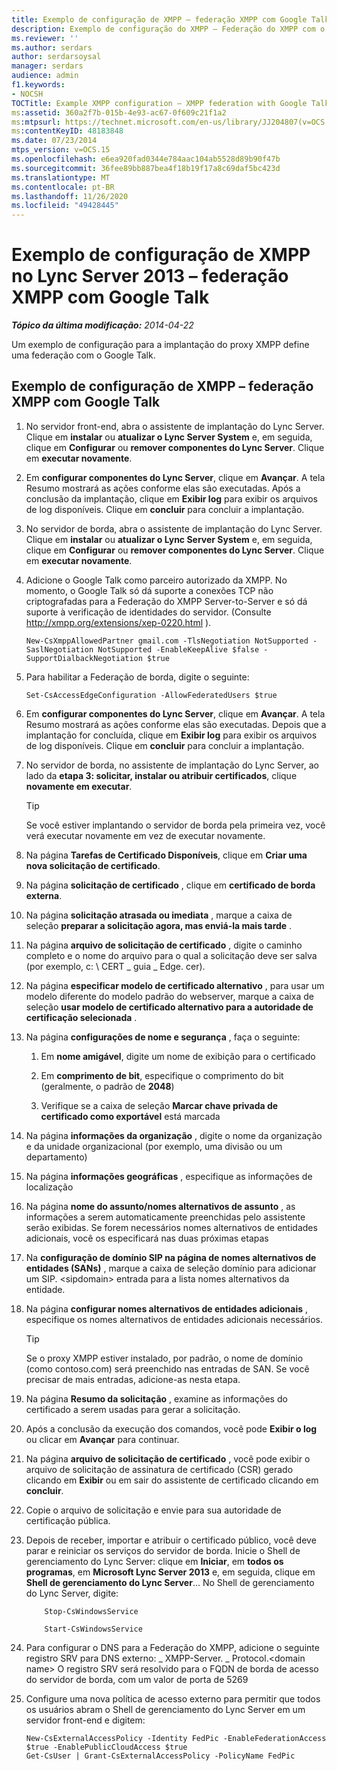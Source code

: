 ```yaml
---
title: Exemplo de configuração de XMPP – federação XMPP com Google Talk
description: Exemplo de configuração do XMPP – Federação do XMPP com o Google Talk.
ms.reviewer: ''
ms.author: serdars
author: serdarsoysal
manager: serdars
audience: admin
f1.keywords:
- NOCSH
TOCTitle: Example XMPP configuration – XMPP federation with Google Talk
ms:assetid: 360a2f7b-015b-4e93-ac67-0f609c21f1a2
ms:mtpsurl: https://technet.microsoft.com/en-us/library/JJ204807(v=OCS.15)
ms:contentKeyID: 48183848
ms.date: 07/23/2014
mtps_version: v=OCS.15
ms.openlocfilehash: e6ea920fad0344e784aac104ab5528d89b90f47b
ms.sourcegitcommit: 36fee89bb887bea4f18b19f17a8c69daf5bc423d
ms.translationtype: MT
ms.contentlocale: pt-BR
ms.lasthandoff: 11/26/2020
ms.locfileid: "49428445"
---
```

# <a name="example-xmpp-configuration-in-lync-server-2013--xmpp-federation-with-google-talk"></a>Exemplo de configuração de XMPP no Lync Server 2013 – federação XMPP com Google Talk

<div data-xmlns="http://www.w3.org/1999/xhtml">

<div class="topic" data-xmlns="http://www.w3.org/1999/xhtml" data-msxsl="urn:schemas-microsoft-com:xslt" data-cs="https://msdn.microsoft.com/">

<div data-asp="https://msdn2.microsoft.com/asp">



</div>

<div id="mainSection">

<div id="mainBody">

<span> </span>

_**Tópico da última modificação:** 2014-04-22_

Um exemplo de configuração para a implantação do proxy XMPP define uma federação com o Google Talk.

<div>

## <a name="example-xmpp-configuration--xmpp-federation-with-google-talk"></a>Exemplo de configuração de XMPP – federação XMPP com Google Talk

1.  No servidor front-end, abra o assistente de implantação do Lync Server. Clique em **instalar** ou **atualizar o Lync Server System** e, em seguida, clique em **Configurar** ou **remover componentes do Lync Server**. Clique em **executar novamente**.

2.  Em **configurar componentes do Lync Server**, clique em **Avançar**. A tela Resumo mostrará as ações conforme elas são executadas. Após a conclusão da implantação, clique em **Exibir log** para exibir os arquivos de log disponíveis. Clique em **concluir** para concluir a implantação.

3.  No servidor de borda, abra o assistente de implantação do Lync Server. Clique em **instalar** ou **atualizar o Lync Server System** e, em seguida, clique em **Configurar** ou **remover componentes do Lync Server**. Clique em **executar novamente**.

4.  Adicione o Google Talk como parceiro autorizado da XMPP. No momento, o Google Talk só dá suporte a conexões TCP não criptografadas para a Federação do XMPP Server-to-Server e só dá suporte à verificação de identidades do servidor. (Consulte <http://xmpp.org/extensions/xep-0220.html> ).
    
        New-CsXmppAllowedPartner gmail.com -TlsNegotiation NotSupported -SaslNegotiation NotSupported -EnableKeepAlive $false -SupportDialbackNegotiation $true

5.  Para habilitar a Federação de borda, digite o seguinte:
    
        Set-CsAccessEdgeConfiguration -AllowFederatedUsers $true

6.  Em **configurar componentes do Lync Server**, clique em **Avançar**. A tela Resumo mostrará as ações conforme elas são executadas. Depois que a implantação for concluída, clique em **Exibir log** para exibir os arquivos de log disponíveis. Clique em **concluir** para concluir a implantação.

7.  No servidor de borda, no assistente de implantação do Lync Server, ao lado da **etapa 3: solicitar, instalar ou atribuir certificados**, clique **novamente em executar**.
    
    <div>
    

    > [!TIP]
    > Se você estiver implantando o servidor de borda pela primeira vez, você verá executar novamente em vez de executar novamente.

    
    </div>

8.  Na página **Tarefas de Certificado Disponíveis**, clique em  **Criar uma nova solicitação de certificado**.

9.  Na página **solicitação de certificado** , clique em **certificado de borda externa**.

10. Na página **solicitação atrasada ou imediata** , marque a caixa de seleção **preparar a solicitação agora, mas enviá-la mais tarde** .

11. Na página **arquivo de solicitação de certificado** , digite o caminho completo e o nome do arquivo para o qual a solicitação deve ser salva (por exemplo, c: \\ CERT \_ guia \_ Edge. cer).

12. Na página **especificar modelo de certificado alternativo** , para usar um modelo diferente do modelo padrão do webserver, marque a caixa de seleção **usar modelo de certificado alternativo para a autoridade de certificação selecionada** .

13. Na página **configurações de nome e segurança** , faça o seguinte:
    
    1.  Em **nome amigável**, digite um nome de exibição para o certificado
    
    2.  Em **comprimento de bit**, especifique o comprimento do bit (geralmente, o padrão de **2048**)
    
    3.  Verifique se a caixa de seleção **Marcar chave privada de certificado como exportável** está marcada

14. Na página **informações da organização** , digite o nome da organização e da unidade organizacional (por exemplo, uma divisão ou um departamento)

15. Na página **informações geográficas** , especifique as informações de localização

16. Na página **nome do assunto/nomes alternativos de assunto** , as informações a serem automaticamente preenchidas pelo assistente serão exibidas. Se forem necessários nomes alternativos de entidades adicionais, você os especificará nas duas próximas etapas

17. Na **configuração de domínio SIP na página de nomes alternativos de entidades (SANs)** , marque a caixa de seleção domínio para adicionar um SIP. \<sipdomain\> entrada para a lista nomes alternativos da entidade.

18. Na página **configurar nomes alternativos de entidades adicionais** , especifique os nomes alternativos de entidades adicionais necessários.
    
    <div>
    

    > [!TIP]
    > Se o proxy XMPP estiver instalado, por padrão, o nome de domínio (como contoso.com) será preenchido nas entradas de SAN. Se você precisar de mais entradas, adicione-as nesta etapa.

    
    </div>

19. Na página **Resumo da solicitação** , examine as informações do certificado a serem usadas para gerar a solicitação.

20. Após a conclusão da execução dos comandos, você pode **Exibir o log** ou clicar em **Avançar** para continuar.

21. Na página **arquivo de solicitação de certificado** , você pode exibir o arquivo de solicitação de assinatura de certificado (CSR) gerado clicando em **Exibir** ou em sair do assistente de certificado clicando em **concluir**.

22. Copie o arquivo de solicitação e envie para sua autoridade de certificação pública.

23. Depois de receber, importar e atribuir o certificado público, você deve parar e reiniciar os serviços do servidor de borda. Inicie o Shell de gerenciamento do Lync Server: clique em **Iniciar**, em **todos os programas**, em **Microsoft Lync Server 2013** e, em seguida, clique em **Shell de gerenciamento do Lync Server**... No Shell de gerenciamento do Lync Server, digite:
    ```
        Stop-CsWindowsService
    ```
    
    ```
        Start-CsWindowsService
    ```
    
24. Para configurar o DNS para a Federação do XMPP, adicione o seguinte registro SRV para DNS externo: \_ XMPP-Server. \_ Protocol.\<domain name\> O registro SRV será resolvido para o FQDN de borda de acesso do servidor de borda, com um valor de porta de 5269

25. Configure uma nova política de acesso externo para permitir que todos os usuários abram o Shell de gerenciamento do Lync Server em um servidor front-end e digitem:
    
        New-CsExternalAccessPolicy -Identity FedPic -EnableFederationAccess $true -EnablePublicCloudAccess $true
        Get-CsUser | Grant-CsExternalAccessPolicy -PolicyName FedPic

</div>

</div>

<span> </span>

</div>

</div>

</div>

